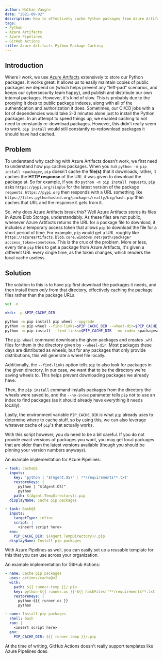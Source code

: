 ```yaml
---
author: Nathan Vaughn
date: "2021-09-02"
description: How to effectively cache Python packages from Azure Artifacts in CI/CD
tags:
- Python
- Azure Artifacts
- Azure Pipelines
- GitHub Actions
title: Azure Artifacts Python Package Caching
---
```


## Introduction

Where I work, we use 
[Azure Artifacts](https://azure.microsoft.com/en-us/services/devops/artifacts/) 
extensively to store our Python packages. It works great. 
It allows us to easily maintain copies of public packages we depend on
(which helps prevent any "left-pad" scenarios, and keeps our cybersecurity team happy),
and publish and distribute our own internal packages. However, it's kind of slow.
This is probably due to the proxying it does to public package indexes, along with
all of the authentication and authorization it does. Sometimes, our CI/CD jobs
with a lot of dependencies would take 2-3 minutes alone just to install the Python
packages. In an attempt to speed things up, we enabled caching
to not need to constantly re-download packages. However, this didn't 
really seem to work. `pip install` would still constantly re-redownload packages
it should have had cached.

## Problem

To understand why caching with Azure Artifacts doesn't work, we first need to understand
how `pip` caches packages. When you run `python -m pip install <package>`, `pip`
doesn't cache the **file(s)** that it downloads, rather, it caches the **HTTP response**
of the URL it was given to download the package at. So for example, if you do 
`python -m pip install requests`, `pip` asks `https://pypi.org/simple` for the latest
version of the package `requests`. `https://pypi.org` then responds with a URL something
like `https://files.pythonhosted.org/packages/really/big/hash`. `pip` then caches
that URL and the response it gets from it.

So, why does Azure Artifacts break this? Well Azure Artifacts stores its files
in Azure Blob Storage, understandably. As these files are not public, whenever
Azure Artifacts returns the URL for a package file to download, it includes a temporary
access token that allows `pip` to download the file for a short period of time.
For example, `pip` would get a URL roughly like 
`https://azureartifacts.blob.core.windows.net/path/package?acccess_token=sometoken`.
This is the crux of the problem. More or less, every time `pip` tries to get a package
from Azure Artifacts, it's given a different URL every single time, 
as the token changes, which renders the local cache useless.

## Solution

The solution to this is to have `pip` first download the packages it needs,
and then install them *only* from that directory, effectively caching the package
files rather than the package URLs.

```bash
set -e

mkdir -p $PIP_CACHE_DIR

python -m pip install pip wheel --upgrade
python -m pip wheel --find-links=$PIP_CACHE_DIR --wheel-dir=$PIP_CACHE_DIR <packages>
python -m pip install --find-links=$PIP_CACHE_DIR --no-index <packages>
```

The `pip wheel` command downloads the given packages and creates `.whl` files for them
in the directory given by `--wheel-dir`.
Most packages these days are distributed as wheels, but for any packages that 
only provide distributions, this will generate a wheel file locally.

Additionally, the `--find-links` option tells `pip` to also look for packages
in the given directory. In our case, we want that to be the directory we're saving 
wheels to. This helps prevent downloading packages we already have.

Then, the `pip install` command installs packages from the directory the 
wheels were saved to, and the `--no-index` parameter tells `pip` not to use
an index to find packages (as it should already have everything it needs locally).

Lastly, the environment variable `PIP_CACHE_DIR` is what `pip` already uses
to determine where to cache stuff, so by using this, we can also leverage
whatever cache of `pip`'s that actually works.

With this script however, you do need to be a bit careful. If you do not
provide exact versions of packages you want, you may get local packages that
are older than the latest versions available
(though you should be pinning your version numbers anyways). 

An example implementation for Azure Pipelines:

```yml
- task: Cache@2
  inputs:
    key: 'python | "$(Agent.OS)" | **/requirements**.txt'
    restoreKeys: | 
      python | "$(Agent.OS)"
      python
    path: $(Agent.TempDirectory)/.pip
  displayName: Cache pip packages

- task: Bash@3
  inputs:
    targetType: inline
    script: |
      <insert script here>
  env:
    PIP_CACHE_DIR: $(Agent.TempDirectory)/.pip
  displayName: Install pip packages
```

With Azure Pipelines as well, you can easily set up a reusable template for this
that you can use across your organization.

An example implementation for GitHub Actions:

```yml
- name: Cache pip packages
  uses: actions/cache@v2
  with:
    path: ${{ runner.temp }}/.pip
    key: python-${{ runner.os }}-${{ hashFiles('**/requirements**.txt') }}
    restoreKeys: |
      python-${{ runner.os }}
      python

- name: Install pip packages
  shell: bash
  run: |
    <insert script here>
  env:
    PIP_CACHE_DIR: ${{ runner.temp }}/.pip
```

At the time of writing, GitHub Actions doesn't really support templates
like Azure Pipelines does.